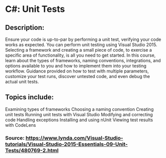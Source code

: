 # C#: Unit Tests

## Description:

Ensure your code is up-to-par by performing a unit test, verifying your code works as expected. 
You can perform unit testing using Visual Studio 2015. Selecting a framework and creating a small piece of code, 
to exercise a specific area of functionality, is all you need to get started. In this course, learn about the types of frameworks, 
naming conventions, integrations, and options available to you and how to implement them into your testing workflow. 
Guidance provided on how to test with multiple parameters, customize your test runs, discover untested code, 
and even debug the actual unit tests.

## Topics include:

Examining types of frameworks
Choosing a naming convention
Creating unit tests
Running unit tests with Visual Studio
Modifying and correcting code
Handling exceptions
Installing and using nUnit
Viewing test results with CodeLens

### Source: https://www.lynda.com/Visual-Studio-tutorials/Visual-Studio-2015-Essentials-09-Unit-Tests/480769-2.html
